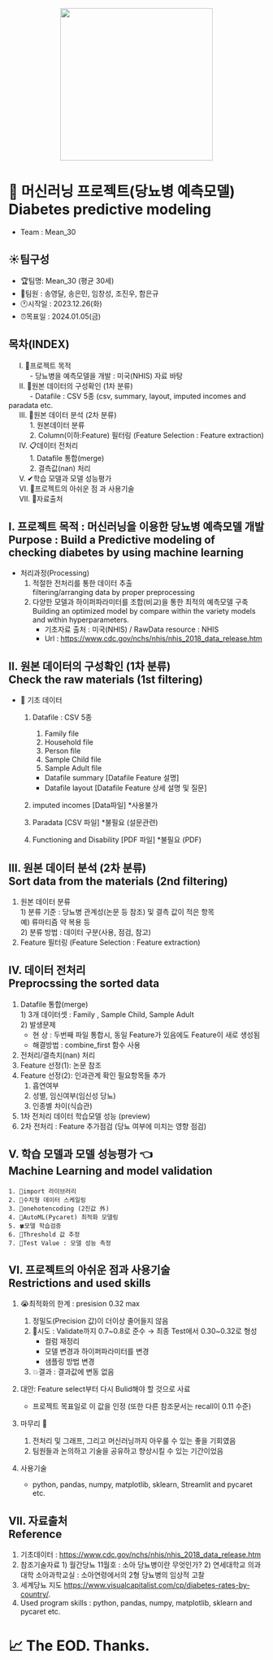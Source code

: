 <p align="center"><img src="https://github.com/jinucho/Diabetes-prediction/assets/133849027/9ec602aa-0a3e-45c9-8978-625ab4b8b3db" width="300" height="300"/>



# 🤖 머신러닝 프로젝트(당뇨병 예측모델)</br>Diabetes predictive modeling
- Team : Mean_30

## :sunny:팀구성 
  * 🏆팀명: Mean_30 (평균 30세)
  * 👥팀원 : 송영달, 송은민, 임창성, 조진우, 함은규
  * :clock1:시작일 : 2023.12.26(화)
  * ⏰목표일 : 2024.01.05(금)

## 목차(INDEX)
&emsp;&ensp;Ⅰ. 🏁프로젝트 목적  
&emsp;&emsp;&emsp;- 당뇨병을 예측모델을 개발 : 미국(NHIS) 자료 바탕  
&emsp;&ensp;Ⅱ. 📑원본 데이터의 구성확인 (1차 분류)   
&emsp;&emsp;&emsp;- Datafile : CSV 5종 (csv, summary, layout, imputed incomes and paradata etc.  
&emsp;&ensp;Ⅲ. 📑원본 데이터 분석 (2차 분류)  
&emsp;&emsp;&emsp;1. 원본데이터 분류   
&emsp;&emsp;&emsp;2. Column(이하:Feature) 필터링 (Feature Selection : Feature extraction)   
&emsp;&ensp;Ⅳ. 📋데이터 전처리   
&emsp;&emsp;&emsp;1. Datafile 통합(merge)  
&emsp;&emsp;&emsp;2. 결측값(nan) 처리   
&emsp;&ensp;Ⅴ. ✔학습 모델과 모델 성능평가  
&emsp;&ensp;Ⅵ. 🚨프로젝트의 아쉬운 점 과 사용기술  
&emsp;&ensp;Ⅶ. 📶자료출처  

## Ⅰ. 프로젝트 목적 : 머신러닝을 이용한 당뇨병 예측모델 개발</br>Purpose : Build a Predictive modeling of checking diabetes by using machine learning  
  * 처리과정(Processing)  
    1) 적절한 전처리를 통한 데이터 추출  
       filtering/arranging data by proper preprocessing  
    2) 다양한 모델과 하이퍼파라미터를 조합(비교)을 통한 최적의 예측모델 구축  
       Building an optimized model by compare within the variety models and within hyperparameters.  
       - 기초자료 출처 : 미국(NHIS)  /  RawData resource : NHIS  
       - Url : https://www.cdc.gov/nchs/nhis/nhis_2018_data_release.htm  

## Ⅱ. 원본 데이터의 구성확인 (1차 분류)</br>Check the raw materials (1st filtering)
* 📑 기초 데이터
  1. Datafile : CSV 5종  
      1) Family file  
      2) Household file  
      3) Person file  
      4) Sample Child file  
      5) Sample Adult file  
      - Datafile summary               [Datafile Feature 설명]  
      - Datafile layout                [Datafile Feature 상세 설명 및 질문]  

  2. imputed incomes                  [Data파일]  *사용불가  
  3. Paradata                             [CSV 파일]  *불필요 (설문관련)  
  4. Functioning and Disability       [PDF 파일]  *불필요 (PDF)  

## Ⅲ. 원본 데이터 분석 (2차 분류)</br>Sort data from the materials (2nd filtering)
  1. 원본 데이터 분류  
    1) 분류 기준 : 당뇨병 관계성(논문 등 참조) 및 결측 값이 적은 항목  
     예) 류마티즘 약 복용 등  
    2) 분류 방법 : 데이터 구분(사용, 점검, 참고)  
  2. Feature 필터링 (Feature Selection : Feature extraction)     

## Ⅳ. 데이터 전처리</br>Preprocssing the sorted data
  1. Datafile 통합(merge)   
    1) 3개 데이터셋 : Family , Sample Child, Sample Adult  
    2) 발생문제  
       - 현   상 : 두번째 파일 통합시, 동일 Feature가 있음에도 Feature이 새로 생성됨  
       - 해결방법 : combine_first 함수 사용  
  2. 전처리/결측치(nan) 처리  
  3. Feature 선정(1): 논문 참조  
  4. Feature 선정(2): 인과관계 확인 필요항목들 추가  
      1) 흡연여부 
      2) 성별, 임신여부(임신성 당뇨)  
      3) 인종별 차이(식습관)  
  5. 1차 전처리 데이터 학습모델 성능 (preview)  
  6. 2차 전처리 : Feature 추가점검 (당뇨 여부에 미치는 영향 점검)  

## Ⅴ. 학습 모델과 모델 성능평가 :point_left: </br>Machine Learning and model validation
    1. 🌱import 라이브러리   
    2. 🌱수치형 데이터 스케일링  
    3. 🌿onehotencoding (2진값 外)  
    4. 🌿AutoML(Pycaret) 최적화 모델링  
    5. 🍀모델 학습검증  
    6. 🌲Threshold 값 추정  
    7. 🍎Test Value : 모델 성능 측정  

    
## Ⅵ. 프로젝트의 아쉬운 점과 사용기술 </br> Restrictions and used skills
  1. 😭최적화의 한계 : presision 0.32 max   
      1) 정밀도(Precision 값)이 더이상 줄어들지 않음  
      2) 💪시도  :  Validate까지 0.7\~0.8로 준수 → 최종 Test에서 0.30\~0.32로 형성  
          - 컬럼 재정리  
          - 모델 변경과 하이퍼파라미터를 변경   
          - 샘플링 방법 변경  
      3) :collision:결과 : 결과값에 변동 없음   

  2. 대안: Feature select부터 다시 Bulid해야 할 것으로 사료  
      - 프로젝트 목표일로 이 값을 인정 (또한 다른 참조문서는 recall이 0.11 수준)  

  3. 마무리 :pray:  
      1) 전처리 및 그래프, 그리고 머신러닝까지 아우룰 수 있는 좋을 기회였음  
      2) 팀원들과 논의하고 기술을 공유하고 향상시킬 수 있는 기간이었음  

  4. 사용기술  
      - python, pandas, numpy, matplotlib, sklearn, Streamlit and pycaret etc.  

## Ⅶ. 자료출처 </br>Reference
  1. 기초데이터 :  https://www.cdc.gov/nchs/nhis/nhis_2018_data_release.htm
  2. 참조기술자료
    1) 월간당뇨 11월호 :  소아 당뇨병이란 무엇인가?
    2) 연세대학교 의과대학 소아과학교실 : 소아연령에서의 2형 당뇨병의 임상적 고찰
  3. 세계당뇨 지도 
    https://www.visualcapitalist.com/cp/diabetes-rates-by-country/. 
  4. Used program skills : python, pandas, numpy, matplotlib, sklearn and pycaret etc.

# 📈 The EOD. Thanks. 


